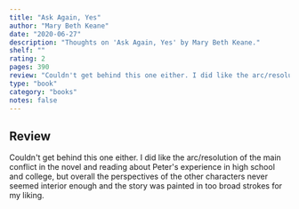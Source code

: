 ```yaml
---
title: "Ask Again, Yes"
author: "Mary Beth Keane"
date: "2020-06-27"
description: "Thoughts on 'Ask Again, Yes' by Mary Beth Keane."
shelf: ""
rating: 2
pages: 390
review: "Couldn't get behind this one either. I did like the arc/resolution of the main conflict in the novel and reading about Peter's experience in high school and college, but overall the perspectives of the other characters never seemed interior enough and the story was painted in too broad strokes for my liking."
type: "book"
category: "books"
notes: false
---
```


## Review

Couldn't get behind this one either. I did like the arc/resolution of the main conflict in the novel and reading about Peter's experience in high school and college, but overall the perspectives of the other characters never seemed interior enough and the story was painted in too broad strokes for my liking.
